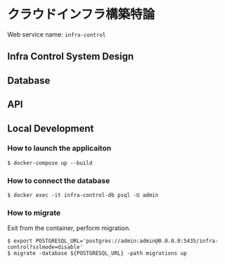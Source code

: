 # クラウドインフラ構築特論
Web service name: `infra-control` 

## Infra Control System Design
## Database


## API


## Local Development
### How to launch the applicaiton
```
$ docker-compose up --build
```

### How to connect the database
```
$ docker exec -it infra-control-db psql -U admin
```

### How to migrate
Exit from the container, perform migration.
```
$ export POSTGRESQL_URL='postgres://admin:admin@0.0.0.0:5435/infra-control?sslmode=disable'
$ migrate -database ${POSTGRESQL_URL} -path migrations up
```
